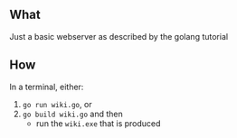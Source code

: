 ## What
Just a basic webserver as described by the golang tutorial
## How
In a terminal, either:
1. `go run wiki.go`, or
2. `go build wiki.go` and then 
   * run the `wiki.exe` that is produced
